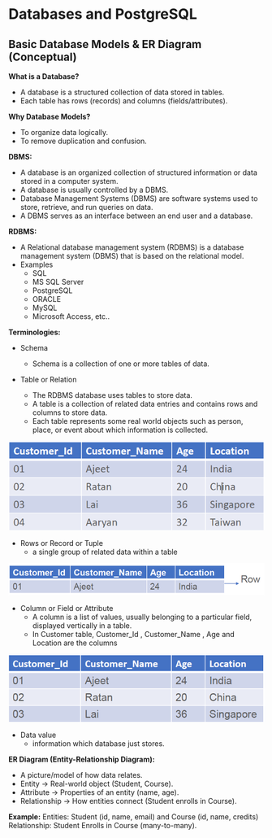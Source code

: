 # Databases and PostgreSQL

## Basic Database Models & ER Diagram (Conceptual)

**What is a Database?**

- A database is a structured collection of data stored in tables.
- Each table has rows (records) and columns (fields/attributes).

**Why Database Models?**

- To organize data logically.
- To remove duplication and confusion.

**DBMS:**

- A database is an organized collection of structured information or data stored in a computer system.
- A database is usually controlled by a DBMS.
- Database Management Systems (DBMS) are software systems used to store, retrieve, and run queries on data.
- A DBMS serves as an interface between an end user and a database.

**RDBMS:**

- A Relational database management system (RDBMS) is a database management system (DBMS) that is based on the relational model.
- Examples
  - SQL
  - MS SQL Server
  - PostgreSQL
  - ORACLE
  - MySQL
  - Microsoft Access, etc..

**Terminologies:**

- Schema

  - Schema is a collection of one or more tables of data.

- Table or Relation
  - The RDBMS database uses tables to store data.
  - A table is a collection of related data entries and contains rows and columns to store data.
  - Each table represents some real world objects such as person, place, or event about which information is collected.

![table](./images/table.png)

- Rows or Record or Tuple
  - a single group of related data within a table

![row](./images/row.png)

- Column or Field or Attribute
  - A column is a list of values, usually belonging to a particular field, displayed vertically in a table.
  - In Customer table, Customer_Id , Customer_Name , Age and Location are the columns

![column](./images/column.png)

- Data value
  - information which database just stores.

**ER Diagram (Entity-Relationship Diagram):**

- A picture/model of how data relates.
- Entity → Real-world object (Student, Course).
- Attribute → Properties of an entity (name, age).
- Relationship → How entities connect (Student enrolls in Course).

**Example:**
Entities: Student (id, name, email) and Course (id, name, credits)
Relationship: Student Enrolls in Course (many-to-many).
